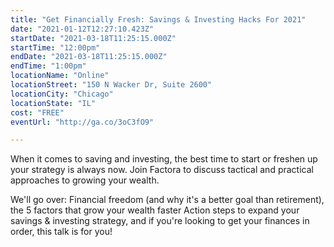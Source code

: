 ```yaml
---
title: "Get Financially Fresh: Savings & Investing Hacks For 2021"
date: "2021-01-12T12:27:10.423Z"
startDate: "2021-03-18T11:25:15.000Z"
startTime: "12:00pm"
endDate: "2021-03-18T11:25:15.000Z"
endTime: "1:00pm"
locationName: "Online"
locationStreet: "150 N Wacker Dr, Suite 2600"
locationCity: "Chicago"
locationState: "IL"
cost: "FREE"
eventUrl: "http://ga.co/3oC3fO9"

---
```


When it comes to saving and investing, the best time to start or freshen up your strategy is always now. Join Factora to discuss tactical and practical approaches to growing your wealth. 

We'll go over:
Financial freedom (and why it's a better goal than retirement),
the 5 factors that grow your wealth faster
Action steps to expand your savings & investing strategy, and
if you're looking to get your finances in order, this talk is for you!

